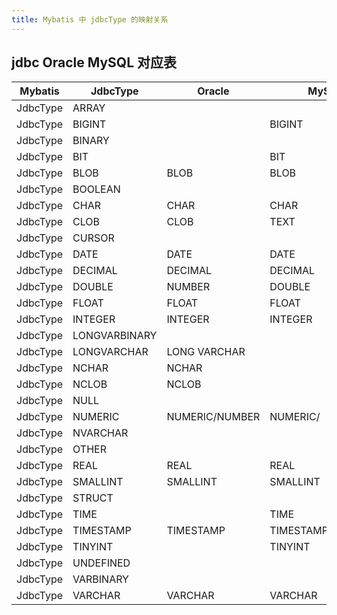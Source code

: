 ```yaml
---
title: Mybatis 中 jdbcType 的映射关系
---
```


## jdbc Oracle MySQL 对应表

| Mybatis  | JdbcType       | Oracle          | MySQL               |
|----------|----------------|-----------------|---------------------|
| JdbcType | ARRAY          |                 |                     |
| JdbcType | BIGINT         |                 | BIGINT              |
| JdbcType | BINARY         |                 |                     |
| JdbcType | BIT            |                 | BIT                 |
| JdbcType | BLOB           | BLOB            | BLOB                |
| JdbcType | BOOLEAN        |                 |                     |
| JdbcType | CHAR           | CHAR            | CHAR                |
| JdbcType | CLOB           | CLOB            | TEXT                |
| JdbcType | CURSOR         |                 |                     |
| JdbcType | DATE           | DATE            | DATE                |
| JdbcType | DECIMAL        | DECIMAL         | DECIMAL             |
| JdbcType | DOUBLE         | NUMBER          | DOUBLE              |
| JdbcType | FLOAT          | FLOAT           | FLOAT               |
| JdbcType | INTEGER        | INTEGER         | INTEGER             |
| JdbcType | LONGVARBINARY  |                 |                     |
| JdbcType | LONGVARCHAR    | LONG VARCHAR    |                     |
| JdbcType | NCHAR          | NCHAR           |                     |
| JdbcType | NCLOB          | NCLOB           |                     |
| JdbcType | NULL           |                 |                     |
| JdbcType | NUMERIC        | NUMERIC/NUMBER  | NUMERIC/            |
| JdbcType | NVARCHAR       |                 |                     |
| JdbcType | OTHER          |                 |                     |
| JdbcType | REAL           | REAL            | REAL                |
| JdbcType | SMALLINT       | SMALLINT        | SMALLINT            |
| JdbcType | STRUCT         |                 |                     |
| JdbcType | TIME           |                 | TIME                |
| JdbcType | TIMESTAMP      | TIMESTAMP       | TIMESTAMP/DATETIME  |
| JdbcType | TINYINT        |                 | TINYINT             |
| JdbcType | UNDEFINED      |                 |                     |
| JdbcType | VARBINARY      |                 |                     |
| JdbcType | VARCHAR        | VARCHAR         | VARCHAR             |
